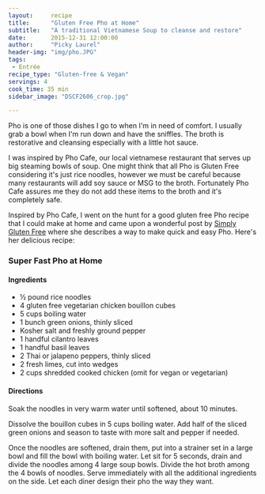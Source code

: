 ```yaml
---
layout:     recipe
title:      "Gluten Free Pho at Home"
subtitle:   "A traditional Vietnamese Soup to cleanse and restore"
date:       2015-12-31 12:00:00
author:     "Picky Laurel"
header-img: "img/pho.JPG"
tags:
 - Entrée
recipe_type: "Gluten-free & Vegan"
servings: 4
cook_time: 35 min
sidebar_image: "DSCF2606_crop.jpg"

---
```


Pho is one of those dishes I go to when I'm in need of comfort. I usually grab a bowl when I'm run down and have the sniffles. The broth is restorative and cleansing especially with a little hot sauce.

I was inspired by Pho Cafe, our local vietnamese restaurant that serves up big steaming bowls of soup. One might think that all Pho is Gluten Free considering it's just rice noodles, however we must be careful because many restaurants will add soy sauce or MSG to the broth. Fortunately Pho Cafe assures me they do not add these items to the broth and it's completely safe.

Inspired by Pho Cafe, I went on the hunt for a good gluten free Pho recipe that I could make at home and came upon a wonderful post by  [Simply Gluten Free](https://simplygluten-free.com/blog/2011/12/gluten-free-fast-pho-recipe.html) where she describes a way to make quick and easy Pho. Here's her delicious recipe:


### Super Fast Pho at Home

#### Ingredients

- ½ pound rice noodles
- 4 gluten free vegetarian chicken bouillon cubes
- 5 cups boiling water
- 1 bunch green onions, thinly sliced
- Kosher salt and freshly ground pepper
- 1 handful cilantro leaves
- 1 handful basil leaves
- 2 Thai or jalapeno peppers, thinly sliced
- 2 fresh limes, cut into wedges
- 2 cups shredded cooked chicken (omit for vegan or vegetarian)


#### Directions

Soak the noodles in very warm water until softened, about 10 minutes.

Dissolve the bouillon cubes in 5 cups boiling water. Add half of the sliced green onions and season to taste with more salt and pepper if needed.

Once the noodles are softened, drain them, put into a strainer set in a large bowl and fill the bowl with boiling water. Let sit for 5 seconds, drain and divide the noodles among 4 large soup bowls. Divide the hot broth among the 4 bowls of noodles. Serve immediately with all the additional ingredients on the side. Let each diner design their pho the way they want.
